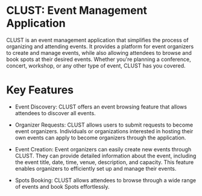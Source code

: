 
# CLUST: Event Management Application
CLUST is an event management application that simplifies the process of organizing and attending events. It provides a platform for event organizers to create and manage events, while also allowing attendees to browse and book spots at their desired events. Whether you're planning a conference, concert, workshop, or any other type of event, CLUST has you covered.

# Key Features
* Event Discovery: CLUST offers an event browsing feature that allows attendees to discover all events.
  
* Organizer Requests: CLUST allows users to submit requests to become event organizers. Individuals or organizations interested in hosting their own events can apply to become organizers through the application.
  
* Event Creation: Event organizers can easily create new events through CLUST. They can provide detailed information about the event, including the event title, date, time, venue, description, and capacity. This feature enables organizers to efficiently set up and manage their events.

* Spots Booking: CLUST allows attendees to browse through a wide range of events and book Spots effortlessly.
